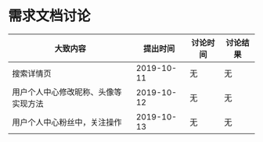 # 需求文档讨论

| 大致内容                             | 提出时间   | 讨论时间 | 讨论结果 |
| ------------------------------------ | ---------- | -------- | -------- |
| 搜索详情页                           | 2019-10-11 | 无       | 无       |
| 用户个人中心修改昵称、头像等实现方法 | 2019-10-12 | 无       | 无       |
| 用户个人中心粉丝中，关注操作         | 2019-10-13 | 无       | 无       |
